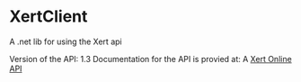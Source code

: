 # XertClient
A .net lib for using the Xert api

Version of the API: 1.3
Documentation for the API is provied at: 
A [Xert Online API](https://www.xertonline.com/API.html?fbclid=IwAR1sOg8XLDL44WyaeNVzbRA0V9JxfK879dBai3Y5KBCupw88HS1lXWC2xT0)


